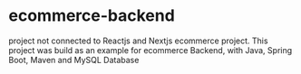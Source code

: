 # ecommerce-backend
project not connected to Reactjs and Nextjs ecommerce project. This project was build as an example for ecommerce Backend, with Java, Spring Boot, Maven and MySQL Database
